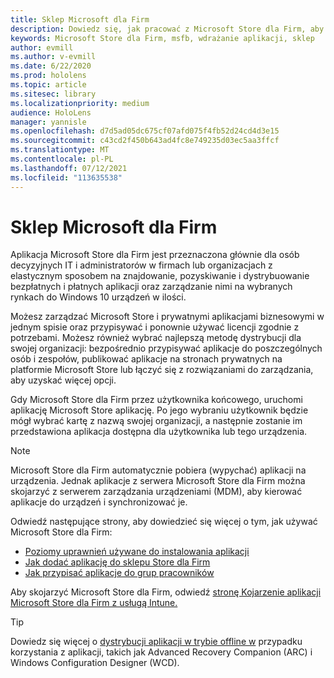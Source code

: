 ```yaml
---
title: Sklep Microsoft dla Firm
description: Dowiedz się, jak pracować z Microsoft Store dla Firm, aby publikować aplikacje rzeczywistości mieszanej w firmie.
keywords: Microsoft Store dla Firm, msfb, wdrażanie aplikacji, sklep
author: evmill
ms.author: v-evmill
ms.date: 6/22/2020
ms.prod: hololens
ms.topic: article
ms.sitesec: library
ms.localizationpriority: medium
audience: HoloLens
manager: yannisle
ms.openlocfilehash: d7d5ad05dc675cf07afd075f4fb52d24cd4d3e15
ms.sourcegitcommit: c43cd2f450b643ad4fc8e749235d03ec5aa3ffcf
ms.translationtype: MT
ms.contentlocale: pl-PL
ms.lasthandoff: 07/12/2021
ms.locfileid: "113635538"
---
```

# <a name="microsoft-store-for-business"></a>Sklep Microsoft dla Firm

Aplikacja Microsoft Store dla Firm jest przeznaczona głównie dla osób decyzyjnych IT i administratorów w firmach lub organizacjach z elastycznym sposobem na znajdowanie, pozyskiwanie i dystrybuowanie bezpłatnych i płatnych aplikacji oraz zarządzanie nimi na wybranych rynkach do Windows 10 urządzeń w ilości. 

Możesz zarządzać Microsoft Store i prywatnymi aplikacjami biznesowymi w jednym spisie oraz przypisywać i ponownie używać licencji zgodnie z potrzebami. Możesz również wybrać najlepszą metodę dystrybucji dla swojej organizacji: bezpośrednio przypisywać aplikacje do poszczególnych osób i zespołów, publikować aplikacje na stronach prywatnych na platformie Microsoft Store lub łączyć się z rozwiązaniami do zarządzania, aby uzyskać więcej opcji.

Gdy Microsoft Store dla Firm przez użytkownika końcowego, uruchomi aplikację Microsoft Store aplikację. Po jego wybraniu użytkownik będzie mógł wybrać kartę z nazwą swojej organizacji, a następnie zostanie im przedstawiona aplikacja dostępna dla użytkownika lub tego urządzenia.

> [!Note] 
> Microsoft Store dla Firm automatycznie pobiera (wypychać) aplikacji na urządzenia. Jednak aplikacje z serwera Microsoft Store dla Firm można skojarzyć z serwerem zarządzania urządzeniami (MDM), aby kierować aplikacje do urządzeń i synchronizować je.

Odwiedź następujące strony, aby dowiedzieć się więcej o tym, jak używać Microsoft Store dla Firm:

* [Poziomy uprawnień używane do instalowania aplikacji](/mem/intune/configuration/device-restrictions-windows-holographic#app-store)
* [Jak dodać aplikację do sklepu Store dla Firm](/mem/intune/apps/store-apps-windows)
* [Jak przypisać aplikacje do grup pracowników](/mem/intune/apps/windows-store-for-business)

Aby skojarzyć Microsoft Store dla Firm, odwiedź [stronę Kojarzenie aplikacji Microsoft Store dla Firm z usługą Intune.](/mem/intune/apps/windows-store-for-business#associate-your-microsoft-store-for-business-account-with-intune)

> [!Tip]
> Dowiedz się więcej o [dystrybucji aplikacji w trybie offline w](/microsoft-store/distribute-offline-apps) przypadku korzystania z aplikacji, takich jak Advanced Recovery Companion (ARC) i Windows Configuration Designer (WCD).
